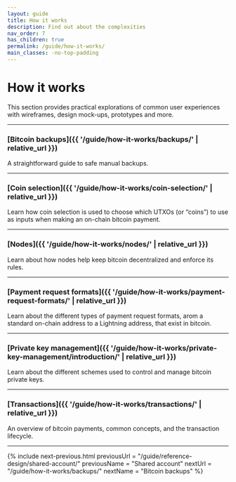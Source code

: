 ```yaml
---
layout: guide
title: How it works
description: Find out about the complexities
nav_order: 7
has_children: true
permalink: /guide/how-it-works/
main_classes: -no-top-padding
---
```


<!--

Illustration sources:

-->

# How it works

This section provides practical explorations of common user experiences with wireframes, design mock-ups, prototypes and more.

---

### [Bitcoin backups]({{ '/guide/how-it-works/backups/' | relative_url }})

A straightforward guide to safe manual backups.

---

### [Coin selection]({{ '/guide/how-it-works/coin-selection/' | relative_url }})

Learn how coin selection is used to choose which UTXOs (or “coins”) to use as inputs when making an on-chain bitcoin payment.

---

### [Nodes]({{ '/guide/how-it-works/nodes/' | relative_url }})

Learn about how nodes help keep bitcoin decentralized and enforce its rules.

---

### [Payment request formats]({{ '/guide/how-it-works/payment-request-formats/' | relative_url }})

Learn about the different types of payment request formats, arom a standard on-chain address to a Lightning address, that exist in bitcoin.

---

### [Private key management]({{ '/guide/how-it-works/private-key-management/introduction/' | relative_url }})

Learn about the different schemes used to control and manage bitcoin private keys.

---

### [Transactions]({{ '/guide/how-it-works/transactions/' | relative_url }})

An overview of bitcoin payments, common concepts, and the transaction lifecycle.

---

{% include next-previous.html
   previousUrl = "/guide/reference-design/shared-account/"
   previousName = "Shared account"
   nextUrl = "/guide/how-it-works/backups/"
   nextName = "Bitcoin backups"
%}
